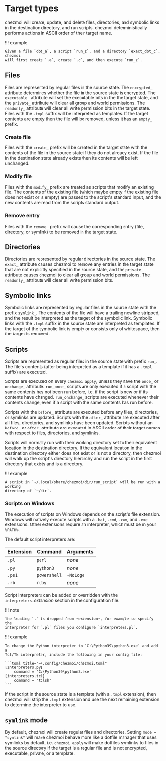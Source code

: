 # Target types

chezmoi will create, update, and delete files, directories, and symbolic links
in the destination directory, and run scripts. chezmoi deterministically
performs actions in ASCII order of their target name.

!!! example

    Given a file `dot_a`, a script `run_z`, and a directory `exact_dot_c`, chezmoi
    will first create `.a`, create `.c`, and then execute `run_z`.

## Files

Files are represented by regular files in the source state. The `encrypted_`
attribute determines whether the file in the source state is encrypted. The
`executable_` attribute will set the executable bits in the the target state,
and the `private_` attribute will clear all group and world permissions. The
`readonly_` attribute will clear all write permission bits in the target state.
Files with the `.tmpl` suffix will be interpreted as templates. If the target
contents are empty then the file will be removed, unless it has an `empty_`
prefix.

### Create file

Files with the `create_` prefix will be created in the target state with the
contents of the file in the source state if they do not already exist. If the
file in the destination state already exists then its contents will be left
unchanged.

### Modify file

Files with the `modify_` prefix are treated as scripts that modify an existing
file. The contents of the existing file (which maybe empty if the existing file
does not exist or is empty) are passed to the script's standard input, and the
new contents are read from the scripts standard output.

### Remove entry

Files with the `remove_` prefix will cause the corresponding entry (file,
directory, or symlink) to be removed in the target state.

## Directories

Directories are represented by regular directories in the source state. The
`exact_` attribute causes chezmoi to remove any entries in the target state that
are not explicitly specified in the source state, and the `private_` attribute
causes chezmoi to clear all group and world permissions. The `readonly_`
attribute will clear all write permission bits.

## Symbolic links

Symbolic links are represented by regular files in the source state with the
prefix `symlink_`. The contents of the file will have a trailing newline
stripped, and the result be interpreted as the target of the symbolic link.
Symbolic links with the `.tmpl` suffix in the source state are interpreted as
templates. If the target of the symbolic link is empty or consists only of
whitespace, then the target is removed.

## Scripts

Scripts are represented as regular files in the source state with prefix `run_`.
The file's contents (after being interpreted as a template if it has a `.tmpl`
suffix) are executed.

Scripts are executed on every `chezmoi apply`, unless they have the `once_` or
`onchange_` attribute. `run_once_` scripts are only executed if a script with
the same contents has not been run before, i.e. if the script is new or if its
contents have changed. `run_onchange_` scripts are executed whenever their
contents change, even if a script with the same contents has run before.

Scripts with the `before_` attribute are executed before any files, directories,
or symlinks are updated. Scripts with the `after_` attribute are executed after
all files, directories, and symlinks have been updated. Scripts without an
`before_` or `after_` attribute are executed in ASCII order of their target
names with respect to files, directories, and symlinks.

Scripts will normally run with their working directory set to their equivalent
location in the destination directory. If the equivalent location in the
destination directory either does not exist or is not a directory, then chezmoi
will walk up the script's directory hierarchy and run the script in the first
directory that exists and is a directory.

!!! example

    A script in `~/.local/share/chezmoi/dir/run_script` will be run with a working
    directory of `~/dir`.

### Scripts on Windows

<!-- FIXME: some of the following needs to be moved to the how-to -->

The execution of scripts on Windows depends on the script's file extension.
Windows will natively execute scripts with a `.bat`, `.cmd`, `.com`, and `.exe`
extensions. Other extensions require an interpreter, which must be in your
`%PATH%`.

The default script interpreters are:

| Extension | Command      | Arguments |
| --------- | ------------ | --------- |
| `.pl`     | `perl`       | *none*    |
| `.py`     | `python3`    | *none*    |
| `.ps1`    | `powershell` | `-NoLogo` |
| `.rb`     | `ruby`       | *none*    |

Script interpreters can be added or overridden with the
`interpreters.`*extension* section in the configuration file.

!!! note

    The leading `.` is dropped from *extension*, for example to specify the
    interpreter for `.pl` files you configure `interpreters.pl`.

!!! example

    To change the Python interpreter to `C:\Python39\python3.exe` and add a
    Tcl/Tk interpreter, include the following in your config file:

    ```toml title="~/.config/chezmoi/chezmoi.toml"
    [interpreters.py]
        command = 'C:\Python39\python3.exe'
    [interpreters.tcl]
        command = "tclsh"
    ```

If the script in the source state is a template (with a `.tmpl` extension), then
chezmoi will strip the `.tmpl` extension and use the next remaining extension to
determine the interpreter to use.

## `symlink` mode

By default, chezmoi will create regular files and directories. Setting `mode =
"symlink"` will make chezmoi behave more like a dotfile manager that uses
symlinks by default, i.e. `chezmoi apply` will make dotfiles symlinks to files
in the source directory if the target is a regular file and is not
encrypted, executable, private, or a template.
